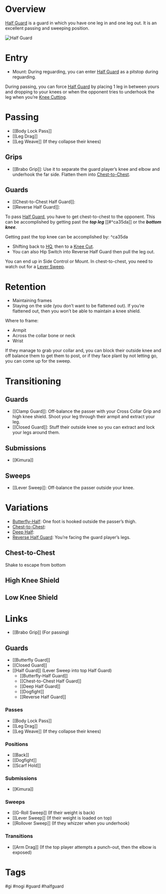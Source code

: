 # Overview
<u>Half Guard</u> is a guard in which you have one leg in and one leg out. It is an excellent passing and sweeping position.

![Half Guard](https://www.artemisbjj.com/wp-content/uploads/2014/06/BJJ-Bristol-Artemis-Brazilian-Jiu-Jitsu-Half-Guard.jpg)
# Entry
- Mount: During reguarding, you can enter <u>Half Guard</u> as a pitstop during reguarding.

During passing, you can force <u>Half Guard</u> by placing 1 leg in between yours and dropping to your knees or when the opponent tries to underhook the leg when you’re [Knee Cutting](obsidian://open?vault=Obsidian-BJJ-Notes&file=Guard%20Passing%2FKnee%20Cut).
# Passing
- [[Body Lock Pass]]
- [[Leg Drag]]
- [[Leg Weave]] (If they collapse their knees)
## Grips
- [[Brabo Grip]]: Use it to separate the guard player’s knee and elbow and underhook the far side. Flatten them into [Chest-to-Chest](obsidian://open?vault=Obsidian-BJJ-Notes&file=Guards%2FChest-to-Chest%20Half%20Guard).
## Guards
- [[Chest-to-Chest Half Guard]]: 
- [[Reverse Half Guard]]:

To pass <u>Half Guard</u>, you have to get chest-to-chest to the opponent. This can be accomplished by getting past the ***top leg*** [[#^ca35da]] or the ***bottom knee***. 

Getting past the top knee can be accomplished by: ^ca35da
- Shifting back to [HQ](obsidian://open?vault=Obsidian-BJJ-Notes&file=Guard%20Passing%2FKnee%20Cut), then to a [Knee Cut](obsidian://open?vault=Obsidian-BJJ-Notes&file=Guard%20Passing%2FKnee%20Cut).
- You can also Hip Switch into Reverse Half Guard then pull the leg out.

You can end up in Side Control or Mount. In chest-to-chest, you need to watch out for a [Lever Sweep](obsidian://open?vault=Obsidian-BJJ-Notes&file=Sweeps%2FLever%20Sweep).
# Retention
- Maintaining frames
- Staying on the side (you don’t want to be flattened out). If you’re flattened out, then you won’t be able to maintain a knee shield.

Where to frame:
- Armpit
- Across the collar bone or neck
- Wrist

If they manage to grab your collar and, you can block their outside knee and off balance them to get them to post, or if they face plant by not letting go, you can come up for the sweep.
# Transitioning
## Guards
- [[Clamp Guard]]: Off-balance the passer with your Cross Collar Grip and high knee shield. Shoot your leg through their armpit and extract your leg.
- [[Closed Guard]]: Stuff their outside knee so you can extract and lock your legs around them.
## Submissions
- [[Kimura]]
## Sweeps
- [[Lever Sweep]]: Off-balance the passer outside your knee.

# Variations
- [Butterfly-Half](obsidian://open?vault=Obsidian-BJJ-Notes&file=Guards%2FButterfly-Half%20Guard): One foot is hooked outside the passer’s thigh.
- [Chest-to-Chest](obsidian://open?vault=Obsidian-BJJ-Notes&file=Guards%2FChest-to-Chest%20Half%20Guard):
- [Deep Half](obsidian://open?vault=Obsidian-BJJ-Notes&file=Guards%2FDeep%20Half%20Guard):
- [Reverse Half Guard](obsidian://open?vault=Obsidian-BJJ-Notes&file=Guards%2FReverse%20Half%20Guard): You’re facing the guard player’s legs.
## Chest-to-Chest

Shake to escape from bottom
## High Knee Shield
## Low Knee Shield

# Links
- [[Brabo Grip]] (For passing)
## Guards
- [[Butterfly Guard]]
- [[Closed Guard]]
- [[Half Guard]] (Lever Sweep into top Half Guard)
	- [[Butterfly-Half Guard]]
	- [[Chest-to-Chest Half Guard]]
	- [[Deep Half Guard]]
	- [[Dogfight]]
	- [[Reverse Half Guard]]
### Passes
- [[Body Lock Pass]]
- [[Leg Drag]]
- [[Leg Weave]] (If they collapse their knees)
### Positions
- [[Back]]
- [[Dogfight]]
- [[Scarf Hold]]
### Submissions
- [[Kimura]]
### Sweeps
- [[G-Roll Sweep]] (If their weight is back)
- [[Lever Sweep]] (If their weight is loaded on top)
- [[Rollover Sweep]] (If they whizzer when you underhook)
### Transitions
- [[Arm Drag]] (If the top player attempts a punch-out, then the elbow is exposed)
# Tags
#gi #nogi #guard #halfguard 
